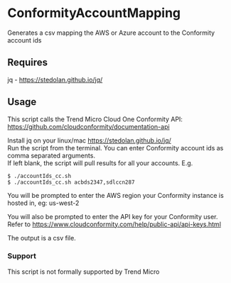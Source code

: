 # ConformityAccountMapping
Generates a csv mapping the AWS or Azure account to the Conformity account ids

## Requires
jq - https://stedolan.github.io/jq/

## Usage
This script calls the Trend Micro Cloud One Conformity API: https://github.com/cloudconformity/documentation-api 

Install jq on your linux/mac https://stedolan.github.io/jq/ <br />
Run the script from the terminal. You can enter Conformity account ids as comma separated arguments. <br />
If left blank, the script will pull results for all your accounts. E.g.

`$ ./accountIds_cc.sh` <br />
`$ ./accountIds_cc.sh acbds2347,sdlccn287`
  
You will be prompted to enter the AWS region your Conformity instance is hosted in, eg:
us-west-2

You will also be prompted to enter the API key for your Conformity user. <br />
Refer to https://www.cloudconformity.com/help/public-api/api-keys.html

The output is a csv file.

### Support
This script is not formally supported by Trend Micro
